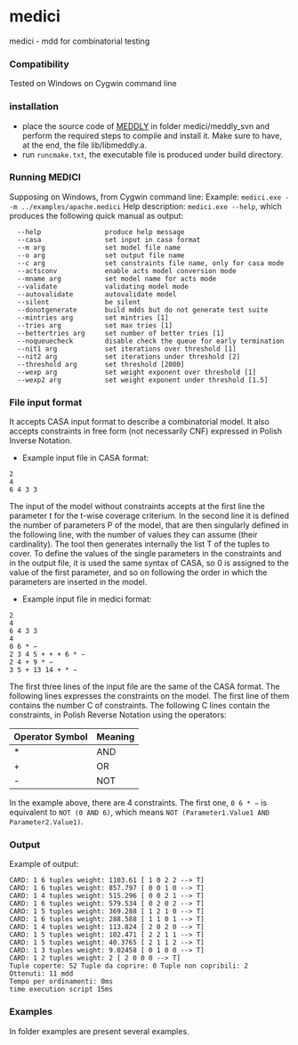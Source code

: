 # medici
medici - mdd for combinatorial testing

### Compatibility
Tested on Windows on Cygwin command line

### installation
* place the source code of [MEDDLY](http://meddly.sourceforge.net/obtain.html) in folder medici/meddly_svn and perform the required steps to compile and install it. Make sure to have, at the end, the file lib/libmeddly.a.
* run `runcmake.txt`, the executable file is produced under build directory.

### Running MEDICI
Supposing on Windows, from Cygwin command line:
Example: `medici.exe --m ../examples/apache.medici`
Help description: `medici.exe --help`, which produces the following quick manual as output:
```Allowed options:
  --help                produce help message
  --casa                set input in casa format
  --m arg               set model file name
  --o arg               set output file name
  --c arg               set constraints file name, only for casa mode
  --actsconv            enable acts model conversion mode
  --mname arg           set model name for acts mode
  --validate            validating model mode
  --autovalidate        autovalidate model
  --silent              be silent
  --donotgenerate       build mdds but do not generate test suite
  --mintries arg        set mintries [1]
  --tries arg           set max tries [1]
  --bettertries arg     set number of better tries [1]
  --noqueuecheck        disable check the queue for early termination
  --nit1 arg            set iterations over threshold [1]
  --nit2 arg            set iterations under threshold [2]
  --threshold arg       set threshold [2000]
  --wexp arg            set weight exponent over threshold [1]
  --wexp2 arg           set weight exponent under threshold [1.5]
```

### File input format
It accepts CASA input format to describe a combinatorial model. It also accepts constraints in free form (not necessarily CNF) expressed in Polish Inverse Notation.

* Example input file in CASA format:
```
2
4
6 4 3 3
```
The input of the model without constraints accepts at the first line the parameter t for the t-wise coverage criterium. In the second line it is defined the number of parameters P of the model, that are then singularly defined in the following line, with the number of values they can assume (their cardinality).
The tool then generates internally the list T of the tuples to cover.
To define the values of the single parameters in the constraints and in the output file, it is used the same syntax of CASA, so 0 is assigned to the value of the first parameter, and so on following the order in which the parameters are inserted in the model.

* Example input file in medici format:
```
2
4
6 4 3 3
4
0 6 * −
2 3 4 5 + + + 6 * −
2 4 + 9 * −
3 5 + 13 14 + * −
```
The first three lines of the input file are the same of the CASA format. The following lines expresses the constraints on the model. The first line of them contains the number C of constraints. The following C lines contain the constraints, in Polish Reverse Notation using the operators: 

Operator Symbol | Meaning
--------------- | -------
\* | AND
\+ | OR
\- | NOT

In the example above, there are 4 constraints. The first one, `0 6 * −` is equivalent to `NOT (0 AND 6)`, which means `NOT (Parameter1.Value1 AND Parameter2.Value1)`.

### Output
Example of output:
```
CARD: 1 6 tuples weight: 1103.61 [ 1 0 2 2 --> T]
CARD: 1 6 tuples weight: 857.797 [ 0 0 1 0 --> T]
CARD: 1 4 tuples weight: 515.296 [ 0 0 2 1 --> T]
CARD: 1 6 tuples weight: 579.534 [ 0 2 0 2 --> T]
CARD: 1 5 tuples weight: 369.288 [ 1 2 1 0 --> T]
CARD: 1 6 tuples weight: 288.588 [ 1 1 0 1 --> T]
CARD: 1 4 tuples weight: 113.824 [ 2 0 2 0 --> T]
CARD: 1 5 tuples weight: 102.471 [ 2 2 1 1 --> T]
CARD: 1 5 tuples weight: 40.3765 [ 2 1 1 2 --> T]
CARD: 1 3 tuples weight: 9.02458 [ 0 1 0 0 --> T]
CARD: 1 2 tuples weight: 2 [ 2 0 0 0 --> T]
Tuple coperte: 52 Tuple da coprire: 0 Tuple non copribili: 2
Ottenuti: 11 mdd
Tempo per ordinamenti: 0ms
time execution script 15ms
```

### Examples
In folder examples are present several examples.

